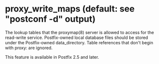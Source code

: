 # proxy_write_maps (default: see "postconf -d" output)
 The lookup tables that the proxymap(8) server is allowed to
access for the read-write service. Postfix-owned local database
files should be stored under the Postfix-owned data\_directory.
Table references that don't begin with proxy: are ignored. 



This feature is available in Postfix 2.5 and later.



